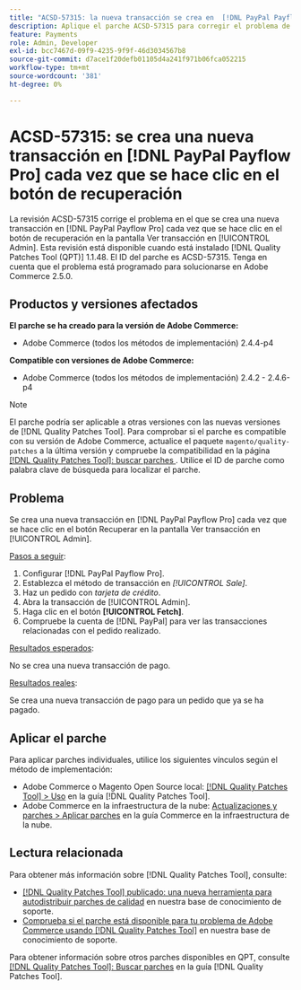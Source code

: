 ```yaml
---
title: "ACSD-57315: la nueva transacción se crea en  [!DNL PayPal Payflow Pro] cada vez que se hace clic en el botón de recuperación"
description: Aplique el parche ACSD-57315 para corregir el problema de Adobe Commerce en el que se crea una nueva transacción en  [!DNL PayPal Payflow Pro]  cada vez que se hace clic en el botón de recuperación en la pantalla Ver transacción en [!UICONTROL Admin].
feature: Payments
role: Admin, Developer
exl-id: bcc7467d-09f9-4235-9f9f-46d3034567b8
source-git-commit: d7ace1f20defb01105d4a241f971b06fca052215
workflow-type: tm+mt
source-wordcount: '381'
ht-degree: 0%

---
```


# ACSD-57315: se crea una nueva transacción en [!DNL PayPal Payflow Pro] cada vez que se hace clic en el botón de recuperación

La revisión ACSD-57315 corrige el problema en el que se crea una nueva transacción en [!DNL PayPal Payflow Pro] cada vez que se hace clic en el botón de recuperación en la pantalla Ver transacción en [!UICONTROL Admin]. Esta revisión está disponible cuando está instalado [!DNL Quality Patches Tool (QPT)] 1.1.48. El ID del parche es ACSD-57315. Tenga en cuenta que el problema está programado para solucionarse en Adobe Commerce 2.5.0.

## Productos y versiones afectados

**El parche se ha creado para la versión de Adobe Commerce:**

* Adobe Commerce (todos los métodos de implementación) 2.4.4-p4

**Compatible con versiones de Adobe Commerce:**

* Adobe Commerce (todos los métodos de implementación) 2.4.2 - 2.4.6-p4

>[!NOTE]
>
>El parche podría ser aplicable a otras versiones con las nuevas versiones de [!DNL Quality Patches Tool]. Para comprobar si el parche es compatible con su versión de Adobe Commerce, actualice el paquete `magento/quality-patches` a la última versión y compruebe la compatibilidad en la página [[!DNL Quality Patches Tool]: buscar parches ](https://experienceleague.adobe.com/tools/commerce-quality-patches/index.html?lang=es). Utilice el ID de parche como palabra clave de búsqueda para localizar el parche.

## Problema

Se crea una nueva transacción en [!DNL PayPal Payflow Pro] cada vez que se hace clic en el botón Recuperar en la pantalla Ver transacción en [!UICONTROL Admin].

<u>Pasos a seguir</u>:

1. Configurar [!DNL PayPal Payflow Pro].
1. Establezca el método de transacción en *[!UICONTROL Sale]*.
1. Haz un pedido con *tarjeta de crédito*.
1. Abra la transacción de [!UICONTROL Admin].
1. Haga clic en el botón **[!UICONTROL Fetch]**.
1. Compruebe la cuenta de [!DNL PayPal] para ver las transacciones relacionadas con el pedido realizado.

<u>Resultados esperados</u>:

No se crea una nueva transacción de pago.

<u>Resultados reales</u>:

Se crea una nueva transacción de pago para un pedido que ya se ha pagado.

## Aplicar el parche

Para aplicar parches individuales, utilice los siguientes vínculos según el método de implementación:

* Adobe Commerce o Magento Open Source local: [[!DNL Quality Patches Tool] > Uso](https://experienceleague.adobe.com/docs/commerce-operations/tools/quality-patches-tool/usage.html?lang=es) en la guía [!DNL Quality Patches Tool].
* Adobe Commerce en la infraestructura de la nube: [Actualizaciones y parches > Aplicar parches](https://experienceleague.adobe.com/docs/commerce-cloud-service/user-guide/develop/upgrade/apply-patches.html?lang=es) en la guía Commerce en la infraestructura de la nube.

## Lectura relacionada

Para obtener más información sobre [!DNL Quality Patches Tool], consulte:

* [[!DNL Quality Patches Tool] publicado: una nueva herramienta para autodistribuir parches de calidad](/help/announcements/adobe-commerce-announcements/magento-quality-patches-released-new-tool-to-self-serve-quality-patches.md) en nuestra base de conocimiento de soporte.
* [Comprueba si el parche está disponible para tu problema de Adobe Commerce usando [!DNL Quality Patches Tool]](/help/support-tools/patches-available-in-qpt-tool/check-patch-for-magento-issue-with-magento-quality-patches.md) en nuestra base de conocimiento de soporte.

Para obtener información sobre otros parches disponibles en QPT, consulte [[!DNL Quality Patches Tool]: Buscar parches](https://experienceleague.adobe.com/tools/commerce-quality-patches/index.html?lang=es) en la guía [!DNL Quality Patches Tool].
